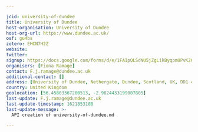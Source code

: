 ```yaml
---

jcid: university-of-dundee
title: University of Dundee
host-organisation: University of Dundee
host-org-url: https://www.dundee.ac.uk/
osf: gu4bs
zotero: EHCN7H2Z
website: 
twitter: 
signup: https://docs.google.com/forms/d/e/1FAIpQLSdNU5jZgLikByqpmUPvK2Cz5b6Ayz-B44wWNFQ-9JJfX5Z57g/viewform?usp=sf_link
organisers: [Fiona Ramage]
contact: F.j.ramage@dundee.ac.uk
additional-contact: []
address: [University of Dundee, Nethergate, Dundee, Scotland, UK, DD1 4HN]
country: United Kingdom
geolocation: [56.45803367200513, -2.9824433199007805]
last-update: F.j.ramage@dundee.ac.uk
last-update-timestamp: 1621853108
last-update-message: >-
  API creation of university-of-dundee.md

---
```



